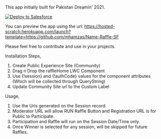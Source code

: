 This app initially built for Pakistan Dreamin' 2021.

<a href="https://githubsfdeploy.herokuapp.com">
  <img alt="Deploy to Salesforce"
       src="https://raw.githubusercontent.com/afawcett/githubsfdeploy/master/deploy.png">
</a>

You can preview the app using the url: https://hosted-scratch.herokuapp.com/launch?template=https://github.com/mhamzas/Name-Raffle-SF

Please feel free to contribute and use in your projects.

Installation Steps, 
1. Create Public Experience Site (Community)
2. Drag n Drop the raffleHome LWC Component
3. Use {!session} and {!authCode} values for the component attributes (Which will be collected through QueryString)
4. Update Community Site url to the Custom Label

Usage,
1. Use the Urls generated on the Session record.
2. Moderator URL will allow RUN Raffle Button and Registration URL is for Public to Participate.
3. Participation and Raffle will run on the Session Date/Time only.
4. Once Winner is selected for any session, will be skipped for future Raffles.
